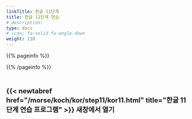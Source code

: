 ```yaml
---
linkTitle: 한글 11단계
title: 한글 11단계 연습
# description: 
type: docs
# icon: fa-solid fa-angle-down
weight: 110
---
```


{{% pageinfo %}}


{{% /pageinfo %}}

<br>

<b><span style="font-size:130%">{{< newtabref href="/morse/koch/kor/step11/kor11.html" title="한글 11단계 연습 프로그램" >}} 새창에서 열기</span></b>


